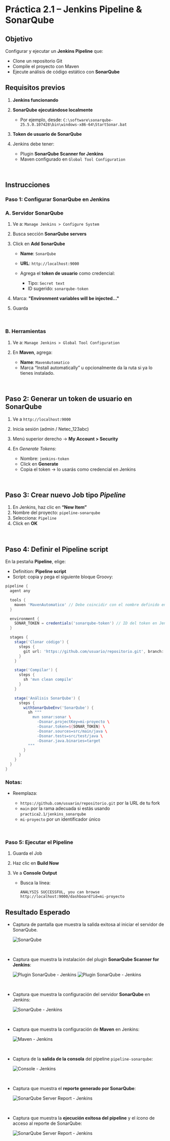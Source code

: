 
# Práctica 2.1 – Jenkins Pipeline & SonarQube 


## Objetivo

Configurar y ejecutar un **Jenkins Pipeline** que:

* Clone un repositorio Git
* Compile el proyecto con Maven
* Ejecute análisis de código estático con **SonarQube**


## Requisitos previos

1. **Jenkins funcionando**
2. **SonarQube ejecutándose localmente**

   * Por ejemplo, desde:
     `C:\software\sonarqube-25.5.0.107428\bin\windows-x86-64\StartSonar.bat`
	 
3. **Token de usuario de SonarQube**

4. Jenkins debe tener:

   * Plugin **SonarQube Scanner for Jenkins**
   * Maven configurado en `Global Tool Configuration`


<br/>

## Instrucciones

### Paso 1: Configurar SonarQube en Jenkins

### A. Servidor SonarQube

1. Ve a: `Manage Jenkins > Configure System`
2. Busca sección **SonarQube servers**
3. Click en **Add SonarQube**

   * **Name**: `SonarQube`
   * **URL**: `http://localhost:9000`
   * Agrega el **token de usuario** como credencial:

     * Tipo: `Secret text`
     * ID sugerido: `sonarqube-token`
4. Marca: **"Environment variables will be injected..."**
5. Guarda

<br/>

### B. Herramientas 

1. Ve a: `Manage Jenkins > Global Tool Configuration`
2. En **Maven**, agrega:

   * **Name**: `MavenAutomatico`
   * Marca “Install automatically” u opcionalmente da la ruta si ya lo tienes instalado.


<br/>

## Paso 2: Generar un token de usuario en SonarQube

1. Ve a `http://localhost:9000`
2. Inicia sesión (admin / Netec_123abc)
3. Menú superior derecho → **My Account > Security**
4. En *Generate Tokens*:

   * Nombre: `jenkins-token`
   * Click en **Generate**
   * Copia el token → lo usarás como credencial en Jenkins


<br/>

## Paso 3: Crear nuevo Job tipo *Pipeline*

1. En Jenkins, haz clic en **“New Item”**
2. Nombre del proyecto: `pipeline-sonarqube`
3. Selecciona: `Pipeline`
4. Click en **OK**


<br/>

## Paso 4: Definir el Pipeline script

En la pestaña **Pipeline**, elige:

* Definition: **Pipeline script**
* Script: copia y pega el siguiente bloque Groovy:

```groovy
pipeline {
  agent any

  tools {
    maven 'MavenAutomatico' // Debe coincidir con el nombre definido en Jenkins si es que lo cambiaste
  }

  environment {
    SONAR_TOKEN = credentials('sonarqube-token') // ID del token en Jenkins, debe coincider con el dado en el Paso 1.
  }

  stages {
    stage('Clonar código') {
      steps {
        git url: 'https://github.com/usuario/repositorio.git', branch: 'main'
      }
    }

    stage('Compilar') {
      steps {
        sh 'mvn clean compile'
      }
    }

    stage('Análisis SonarQube') {
      steps {
        withSonarQubeEnv('SonarQube') {
          sh """
            mvn sonar:sonar \
              -Dsonar.projectKey=mi-proyecto \
              -Dsonar.token=${SONAR_TOKEN} \
              -Dsonar.sources=src/main/java \
              -Dsonar.tests=src/test/java \
              -Dsonar.java.binaries=target
          """
        }
      }
    }
  }
}
```

### Notas:

* Reemplaza:

	* `https://github.com/usuario/repositorio.git` por la URL de tu fork
	* `main` por la rama adecuada si estás usando `practica2.1/jenkins_sonarqube`
	* `mi-proyecto` por un identificador único


<br/>

### Paso 5: Ejecutar el Pipeline

1. Guarda el Job
2. Haz clic en **Build Now**
3. Ve a **Console Output**

   * Busca la línea:

     ```
     ANALYSIS SUCCESSFUL, you can browse http://localhost:9000/dashboard?id=mi-proyecto
     ```


## Resultado Esperado

* Captura de pantalla que muestra la salida exitosa al iniciar el servidor de SonarQube.

  ![SonarQube](../images/i21.png)

<br/>

* Captura que muestra la instalación del plugin **SonarQube Scanner for Jenkins**:

  ![Plugin SonarQube - Jenkins](../images/i12.png)
  ![Plugin SonarQube - Jenkins](../images/i13.png)
  
 
 <br/>

* Captura que muestra la configuración del servidor **SonarQube** en Jenkins:

  ![SonarQube - Jenkins](../images/i16.png)

<br/>

* Captura que muestra la configuración de **Maven** en Jenkins:

  ![Maven - Jenkins](../images/i17.png)


<br/>

* Captura de la **salida de la consola** del pipeline `pipeline-sonarqube`:

  ![Console - Jenkins](../images/i18.png)


<br/>

* Captura que muestra el **reporte generado por SonarQube**:

  ![SonarQube Server Report - Jenkins](../images/i19.png)

<br/>

* Captura que muestra la **ejecución exitosa del pipeline** y el ícono de acceso al reporte de SonarQube:

  ![SonarQube Server Report - Jenkins](../images/i20.png)
